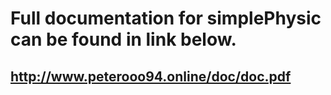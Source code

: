 # Full documentation for simplePhysic can be found in link below.

 ## http://www.peterooo94.online/doc/doc.pdf
